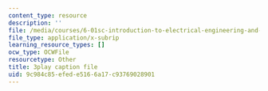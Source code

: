 ```yaml
---
content_type: resource
description: ''
file: /media/courses/6-01sc-introduction-to-electrical-engineering-and-computer-science-i-spring-2011/9c984c85efede5166a17c93769028901_abW4cppRABM.srt
file_type: application/x-subrip
learning_resource_types: []
ocw_type: OCWFile
resourcetype: Other
title: 3play caption file
uid: 9c984c85-efed-e516-6a17-c93769028901
---
```

